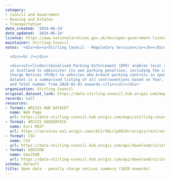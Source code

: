 ```yaml
---
category:
- Council and Government
- Housing and Estates
- Transportation
date_created: '2024-06-24'
date_updated: '2024-06-24'
license: https://www.nationalarchives.gov.uk/doc/open-government-licence/version/3/
maintainer: Stirling Council
notes: '<div><b><u>Stirling Council - Regulatory Services</u></b></div>

  <div><br /></div>

  <div><ul><li>Decriminalised Parking Enforcement (DPE) enables local authorities
  in Scotland to administer its own parking penalties, including the issuing of Penalty
  Charge Notices (PCNs) to vehicles who breach parking controls in specified areas.</li><li>This
  dataset is a summarised listing of all contraventions based on Year, Month, Contravention,
  and Total number from 2020-01-01 onwards.</li></ul></div>'
organization: Stirling Council
original_dataset_link: https://data-stirling-council.hub.arcgis.com/maps/stirling-council::open-data-penalty-charge-notices-summary-2020-onwards
records: null
resources:
- format: ARCGIS HUB DATASET
  name: Web Page
  url: https://data-stirling-council.hub.arcgis.com/maps/stirling-council::open-data-penalty-charge-notices-summary-2020-onwards
- format: ARCGIS GEOSERVICE
  name: Esri REST
  url: https://services-eu1.arcgis.com/cECIr59LclpO818r/arcgis/rest/services/open_data_penalty_charge_notices_summary/FeatureServer/0
- format: CSV
  name: CSV
  url: https://data-stirling-council.hub.arcgis.com/api/download/v1/items/1eea8ee275d544eda92fd401955e6a34/csv?layers=0
- format: GEOJSON
  name: GeoJSON
  url: https://data-stirling-council.hub.arcgis.com/api/download/v1/items/1eea8ee275d544eda92fd401955e6a34/geojson?layers=0
schema: default
title: Open data - penalty charge notices summary (2020 onwards)
---
```

